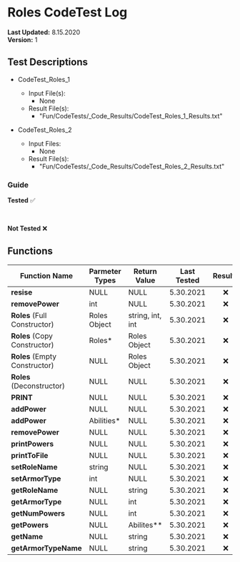 # Roles CodeTest Log

__Last Updated:__ 8.15.2020 
<br />
__Version:__ 1

## Test Descriptions

- CodeTest_Roles_1
  - Input File(s):
    - None
  - Result File(s):
    - "Fun/CodeTests/_Code_Results/CodeTest_Roles_1_Results.txt"
  
- CodeTest_Roles_2
  - Input Files:
    - None
  - Result File(s):
    - "Fun/CodeTests/_Code_Results/CodeTest_Roles_2_Results.txt"
  
### Guide

__Tested__ :white_check_mark:

<br />

__Not Tested__ :x:

## Functions

|Function Name |Parmeter Types | Return Value | Last Tested | Results |
|---|---|---|---|:---:
__resise__ | NULL | NULL | 5.30.2021 | :x:
__removePower__ | int | NULL | 5.30.2021 | :x:
__Roles__ (Full Constructor) | Roles Object | string, int, int | 5.30.2021 | :x:
__Roles__ (Copy Constructor) | Roles* | Roles Object  | 5.30.2021 | :x:
__Roles__ (Empty Constructor) | NULL | Roles Object | 5.30.2021 | :x:
__Roles__ (Deconstructor) | NULL | NULL | 5.30.2021 | :x:
__PRINT__ | NULL | NULL |5.30.2021 | :x:
__addPower__ | NULL | NULL | 5.30.2021 | :x:
__addPower__ | Abilities* | NULL | 5.30.2021 | :x:
__removePower__ | NULL | NULL | 5.30.2021 | :x:
__printPowers__ | NULL | NULL | 5.30.2021 | :x:
__printToFile__ | NULL | NULL | 5.30.2021 | :x:
__setRoleName__ | string | NULL | 5.30.2021 | :x:
__setArmorType__ | int  | NULL | 5.30.2021 | :x:
__getRoleName__ | NULL | string | 5.30.2021 | :x:
__getArmorType__ | NULL | int | 5.30.2021 | :x:
__getNumPowers__ | NULL | int | 5.30.2021 | :x:
__getPowers__ | NULL | Abilites** | 5.30.2021 | :x:
__getName__ | NULL | string | 5.30.2021 | :x:
__getArmorTypeName__ | NULL | string | 5.30.2021 | :x:
